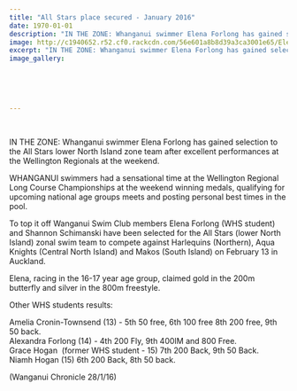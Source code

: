 ```yaml
---
title: "All Stars place secured - January 2016"
date: 1970-01-01
description: "IN THE ZONE: Whanganui swimmer Elena Forlong has gained selection to the All Stars lower North Island zone team after excellent performances at the Wellington Regionals at the weekend."
image: http://c1940652.r52.cf0.rackcdn.com/56e601a8b8d39a3ca3001e65/Elena-Forlong-28.1.16-All-Stars-lower-NI-zone-teams.jpg
excerpt: "IN THE ZONE: Whanganui swimmer Elena Forlong has gained selection to the All Stars lower North Island zone team after excellent performances at the Wellington Regionals at the weekend."
image_gallery:
    
    
    
    
    
---
```


<p>&nbsp;</p>
<p><span><span>IN THE ZONE: Whanganui swimmer Elena Forlong has gained selection to the All Stars lower North Island zone team after excellent performances at the Wellington Regionals at the weekend.</span></span></p>
<p><span><span>WHANGANUI swimmers had a sensational time at the Wellington Regional Long Course Championships at the weekend winning medals, qualifying for upcoming national age groups meets and posting personal best times in the pool.</span></span></p>
<p><span>To top it off Wanganui Swim Club members Elena Forlong (WHS student) and Shannon Schimanski have been selected for the All Stars (lower North Island) zonal swim team to compete against Harlequins (Northern), Aqua Knights (Central North Island) and Makos (South Island) on February 13 in Auckland.</span></p>
<p><span><span>Elena, racing in the 16-17 year age group, claimed gold in the 200m butterfly and silver in the 800m freestyle.</span></span></p>
<p><span><span>Other WHS students results:</span></span></p>
<p><span><span><span>Amelia Cronin-Townsend (13) - 5th 50 free, 6th 100 free 8th 200 free, 9th 50 back.<br /><span>Alexandra Forlong (14) - 4th 200 Fly, 9th 400IM and 800 Free.<br /><span>Grace Hogan <span>&nbsp;(</span>former WHS student - 15) 7th 200 Back, 9th 50 Back.<br /><span>Niamh Hogan (15) 6th 200 Back, 8th 50 back.</span></span></span></span></span></span></p>
<p><span><span><span>(Wanganui Chronicle 28/1/16)</span></span></span></p>

